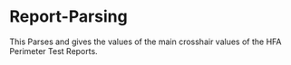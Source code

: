 # Report-Parsing
This Parses and gives the values of the main crosshair values of the HFA Perimeter Test Reports.
